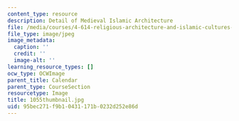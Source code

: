 ```yaml
---
content_type: resource
description: Detail of Medieval Islamic Architecture
file: /media/courses/4-614-religious-architecture-and-islamic-cultures-fall-2002/95bec271f9b10431171b0232d252e86d_1055thumbnail.jpg
file_type: image/jpeg
image_metadata:
  caption: ''
  credit: ''
  image-alt: ''
learning_resource_types: []
ocw_type: OCWImage
parent_title: Calendar
parent_type: CourseSection
resourcetype: Image
title: 1055thumbnail.jpg
uid: 95bec271-f9b1-0431-171b-0232d252e86d
---
```

